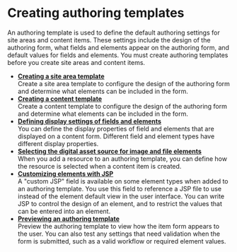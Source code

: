 # Creating authoring templates


An authoring template is used to define the default authoring settings for site areas and content items. These settings include the design of the authoring form, what fields and elements appear on the authoring form, and default values for fields and elements. You must create authoring templates before you create site areas and content items.

-   **[Creating a site area template](../creating_authoring_templates/creating_sitearea_template/index.md)**  
Create a site area template to configure the design of the authoring form and determine what elements can be included in the form.
-   **[Creating a content template](../creating_authoring_templates/creating_content_template/index.md)**  
Create a content template to configure the design of the authoring form and determine what elements can be included in the form.
-   **[Defining display settings of fields and elements](wcm_dev_auth-temp_fields.md)**  
You can define the display properties of field and elements that are displayed on a content form. Different field and element types have different display properties.
-   **[Selecting the digital asset source for image and file elements](dam_wcm_select.md)**  
When you add a resource to an authoring template, you can define how the resource is selected when a content item is created.
-   **[Customizing elements with JSP](wcm_dev_custom_jsp.md)**  
A "custom JSP" field is available on some element types when added to an authoring template. You use this field to reference a JSP file to use instead of the element default view in the user interface. You can write JSP to control the design of an element, and to restrict the values that can be entered into an element.
-   **[Previewing an authoring template](wcm_dev_auth-temp_preview.md)**  
Preview the authoring template to view how the item form appears to the user. You can also test any settings that need validation when the form is submitted, such as a valid workflow or required element values.

